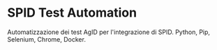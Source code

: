 # SPID Test Automation
Automatizzazione dei test AgID per l'integrazione di SPID. Python, Pip, Selenium, Chrome, Docker.
